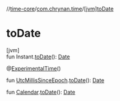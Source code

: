 //[time-core](../../index.md)/[com.chrynan.time](index.md)/[[jvm]toDate]([jvm]to-date.md)

# toDate

[jvm]\
fun Instant.[toDate]([jvm]to-date.md)(): [Date](https://developer.android.com/reference/kotlin/java/util/Date.html)

@[ExperimentalTime](https://kotlinlang.org/api/latest/jvm/stdlib/kotlin.time/-experimental-time/index.html)()

fun [UtcMillisSinceEpoch](-utc-millis-since-epoch/index.md#1361117230%2FExtensions%2F-1191170225).[toDate]([jvm]to-date.md)(): [Date](https://developer.android.com/reference/kotlin/java/util/Date.html)

fun [Calendar](https://developer.android.com/reference/kotlin/java/util/Calendar.html).[toDate]([jvm]to-date.md)(): [Date](https://developer.android.com/reference/kotlin/java/util/Date.html)
